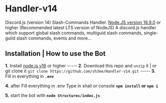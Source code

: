 # Handler-v14
Discord.js (version 14) Slash-Commands Handler. [Node.JS version 16.9.0](https://nodejs.org/en/) or higher (Recommended latest LTS version of NodeJS)
A discord.js handler which support global slash commands, multiguid slash commands, single-guild slash commands, events and more...

##

## **Installation | How to use the Bot**

**1.** Install [node.js v16](https://nodejs.org/en/) or higher ----- **2.** Download this repo and `unzip` it | or git clone it `git clone https://github.com/sh3ee/Handler-v14.git` ----- **3.** Fill in everything in **`.env`**



**4.** after Fill everything in .env Type in shall or console **`npm install` or `npm i`**

**5.** start the bot with **`node Structures/index.js`**
##

